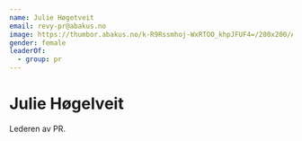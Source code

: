 ```yaml
---
name: Julie Høgetveit
email: revy-pr@abakus.no
image: https://thumbor.abakus.no/k-R9Rssmhoj-WxRTOO_khpJFUF4=/200x200/A01EDB44-1964-48D7-_uGtHg2x.jpeg
gender: female
leaderOf:
  - group: pr
---
```


# Julie Høgelveit

Lederen av PR.
